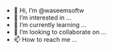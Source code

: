 - 👋 Hi, I’m @waseemsoftw
- 👀 I’m interested in ...
- 🌱 I’m currently learning ...
- 💞️ I’m looking to collaborate on ...
- 📫 How to reach me ...

<!---
waseemsoftw/waseemsoftw is a ✨ special ✨ repository because its `README.md` (this file) appears on your GitHub profile.
You can click the Preview link to take a look at your changes.
--->
